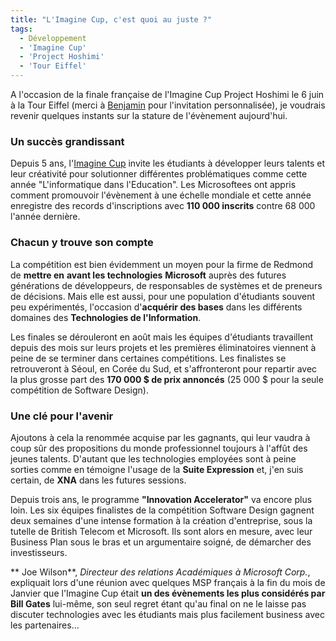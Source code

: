 ```yaml
---
title: "L'Imagine Cup, c'est quoi au juste ?"
tags:
  - Développement
  - 'Imagine Cup'
  - 'Project Hoshimi'
  - 'Tour Eiffel'
---
```


A l'occasion de la finale française de l'Imagine Cup Project Hoshimi le 6 juin à
la Tour Eiffel (merci à [Benjamin](http://www.benjamingauthey.com) pour
l'invitation personnalisée), je voudrais revenir quelques instants sur la
stature de l'évènement aujourd'hui.

<!-- more -->

### Un succès grandissant

Depuis 5 ans,
l'[Imagine Cup](https://www.imaginecup.com/Error/500?aspxerrorpath=/) invite les
étudiants à développer leurs talents et leur créativité pour solutionner
différentes problématiques comme cette année "L'informatique dans l'Education".
Les Microsoftees ont appris comment promouvoir l'évènement à une échelle
mondiale et cette année enregistre des records d'inscriptions avec **110 000
inscrits** contre 68 000 l'année dernière.

### Chacun y trouve son compte

La compétition est bien évidemment un moyen pour la firme de Redmond de **mettre
en** **avant les technologies** **Microsoft** auprès des futures générations de
développeurs, de responsables de systèmes et de preneurs de décisions. Mais elle
est aussi, pour une population d'étudiants souvent peu expérimentés, l'occasion
d'**acquérir des bases** dans les différents domaines des **Technologies de
l'Information**.

Les finales se dérouleront en août mais les équipes d'étudiants travaillent
depuis des mois sur leurs projets et les premières éliminatoires viennent à
peine de se terminer dans certaines compétitions. Les finalistes se retrouveront
à Séoul, en Corée du Sud, et s'affronteront pour repartir avec la plus grosse
part des **170 000 \$ de prix annoncés** (25 000 \$ pour la seule compétition de
Software Design).

### Une clé pour l'avenir

Ajoutons à cela la renommée acquise par les gagnants, qui leur vaudra à coup sûr
des propositions du monde professionnel toujours à l'affût des jeunes talents.
D'autant que les technologies employées sont à peine sorties comme en témoigne
l'usage de la **Suite Expression** et, j'en suis certain, de **XNA** dans les
futures sessions.

Depuis trois ans, le programme **"Innovation Accelerator"** va encore plus loin.
Les six équipes finalistes de la compétition Software Design gagnent deux
semaines d'une intense formation à la création d'entreprise, sous la tutelle de
British Telecom et Microsoft. Ils sont alors en mesure, avec leur Business Plan
sous le bras et un argumentaire soigné, de démarcher des investisseurs.

** Joe Wilson**, _Directeur des relations Académiques à Microsoft Corp._,
expliquait lors d'une réunion avec quelques MSP français à la fin du mois de
Janvier que l'Imagine Cup était **un des évènements les plus considérés par Bill
Gates** lui-même, son seul regret étant qu'au final on ne le laisse pas discuter
technologies avec les étudiants mais plus facilement business avec les
partenaires…
